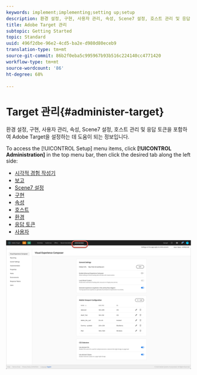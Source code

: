 ```yaml
---
keywords: implement;implementing;setting up;setup
description: 환경 설정, 구현, 사용자 관리, 속성, Scene7 설정, 호스트 관리 및 응답 토큰을 포함하여 Adobe Target을 설정하는 데 도움이 되는 정보입니다.
title: Adobe Target 관리
subtopic: Getting Started
topic: Standard
uuid: 496f2dbe-96e2-4cd5-ba2e-d980d80eceb9
translation-type: tm+mt
source-git-commit: 86b2f0eba5c995967b93b516c224140cc4771420
workflow-type: tm+mt
source-wordcount: '86'
ht-degree: 68%

---
```



# Target 관리{#administer-target}

환경 설정, 구현, 사용자 관리, 속성, Scene7 설정, 호스트 관리 및 응답 토큰을 포함하여 Adobe Target을 설정하는 데 도움이 되는 정보입니다.

To access the [!UICONTROL Setup] menu items, click **[!UICONTROL Administration]** in the top menu bar, then click the desired tab along the left side:

* [시각적 경험 작성기](/help/administrating-target/visual-experience-composer-set-up.md)
* [보고](/help/administrating-target/reporting.md)
* [Scene7 설정](/help/administrating-target/scene7-settings.md)
* [구현](/help/c-implementing-target/implementing-target.md)
* [속성](/help/administrating-target/c-user-management/property-channel/property-channel.md)
* [호스트](/help/administrating-target/hosts.md)
* [환경](/help/administrating-target/environments.md)
* [응답 토큰](/help/administrating-target/response-tokens.md)
* [사용자](/help/administrating-target/c-user-management/user-management.md)

![Adobe Target 관리 메뉴](/help/administrating-target/assets/administration.png)